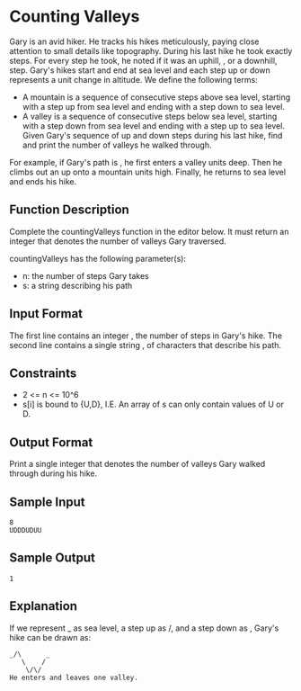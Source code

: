 # Counting Valleys
Gary is an avid hiker. He tracks his hikes meticulously, paying close attention to small details like topography. During his last hike he took exactly  steps. For every step he took, he noted if it was an uphill, , or a downhill,  step. Gary's hikes start and end at sea level and each step up or down represents a  unit change in altitude. We define the following terms:

- A mountain is a sequence of consecutive steps above sea level, starting with a step up from sea level and ending with a step down to sea level.
- A valley is a sequence of consecutive steps below sea level, starting with a step down from sea level and ending with a step up to sea level.
Given Gary's sequence of up and down steps during his last hike, find and print the number of valleys he walked through.

For example, if Gary's path is , he first enters a valley  units deep. Then he climbs out an up onto a mountain  units high. Finally, he returns to sea level and ends his hike.

## Function Description

Complete the countingValleys function in the editor below. It must return an integer that denotes the number of valleys Gary traversed.

countingValleys has the following parameter(s):

- n: the number of steps Gary takes
- s: a string describing his path

## Input Format

The first line contains an integer , the number of steps in Gary's hike.
The second line contains a single string , of  characters that describe his path.

## Constraints
- 2 <= n <= 10^6
- s[i] is bound to {U,D}, I.E. An array of s can only contain values of U or D.


## Output Format

Print a single integer that denotes the number of valleys Gary walked through during his hike.

## Sample Input
```
8
UDDDUDUU
```
## Sample Output
```
1
```

## Explanation

If we represent _ as sea level, a step up as /, and a step down as \, Gary's hike can be drawn as:
```
_/\      _
   \    /
    \/\/
He enters and leaves one valley.
```
